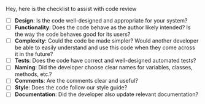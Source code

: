 Hey, here is the checklist to assist with code review

- [ ] **Design**: Is the code well-designed and appropriate for your system?
- [ ] **Functionality**: Does the code behave as the author likely intended? Is the way the code behaves good for its users?
- [ ] **Complexity**: Could the code be made simpler? Would another developer be able to easily understand and use this code when they come across it in the future?
- [ ] **Tests**: Does the code have correct and well-designed automated tests?
- [ ] **Naming**: Did the developer choose clear names for variables, classes, methods, etc.?
- [ ] **Comments**: Are the comments clear and useful?
- [ ] **Style**: Does the code follow our style guide?
- [ ] **Documentation**: Did the developer also update relevant documentation?
